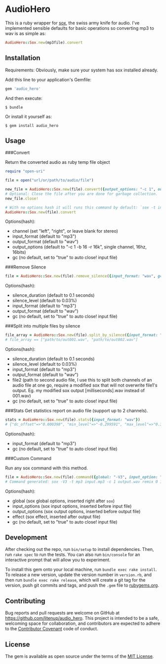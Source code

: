 # AudioHero

This is a ruby wrapper for [sox](http://sox.sourceforge.net/), the swiss army knife for audio.
I've implemented sensible defaults for basic operations so converting mp3 to wav is as simple as:
```ruby
AudioHero::Sox.new(mp3file).convert
```

## Installation

Requirements: Obviously, make sure your system has sox installed already.

Add this line to your application's Gemfile:

```ruby
gem 'audio_hero'
```

And then execute:

    $ bundle

Or install it yourself as:

    $ gem install audio_hero

## Usage

###Convert

Return the converted audio as ruby temp file object

```ruby
require "open-uri"

file = open("url/or/path/to/audio/file")

new_file = AudioHero::Sox.new(file).convert({output_options: "-c 1", output_format: "mp3", channel: "left"})
# Optional: Close the file after you are done for garbage collection.
new_file.close!

# With no options hash it will runs this command by default: `sox -t input.mp3 -c 1 -b 16 -r 16k out.wav`
AudioHero::Sox.new(file).convert
```
Options(hash):
  * channel (set "left", "right", or leave blank for stereo)
  * input_format (default to "mp3")
  * output_format (default to "wav")
  * output_options (default to "-c 1 -b 16 -r 16k", single channel, 16hz, 16bits)
  * gc (no default, set to "true" to auto close! input file)

###Remove Silence

```ruby
file = AudioHero::Sox.new(file).remove_silence({input_format: "wav", gc: "true"})
```
Options(hash):
  * silence_duration (default to 0.1 seconds)
  * silence_level (default to 0.03%)
  * input_format (default to "mp3")
  * output_format (default to "wav")
  * gc (no default, set to "true" to auto close! input file)

###Split into multiple files by silence

```ruby
file_array = AudioHero::Sox.new(file).split_by_silence({input_format: "wav", gc: "true"})
# file_array == ["path/to/out001.wav", "path/to/out002.wav"]
```
Options(hash):
  * silence_duration (default to 0.1 seconds)
  * silence_level (default to 0.03%)
  * input_format (default to "mp3")
  * output_format (default to "wav")
  * file2 (path to second audio file, I use this to split both channels of an audio file at one go, require a modified sox that will not overwrite file1's output. Eg. my modified sox output [milliseconds].wav instead of 001.wav)
  * gc (no default, set to "true" to auto close! input file)

###Stats
Get statistics report on audio file (support up to 2 channels).

```ruby
stats = AudioHero::Sox.new(file).stats({input_format: "wav"})
# {"dc_offset"=>"0.000398", "min_level"=>"-0.299591", "max_level"=>"0.303711", "pk_lev_db"=>"-10.35", "rms_lev_db"=>"-23.08", "rms_pk_db"=>"-16.19", "rms_tr_db"=>"-96.84", "crest_factor"=>"4.33", "flat_factor"=>"0.00", "pk_count"=>"2", "bit-depth"=>"15/16", "num_samples"=>"233k", "length_s"=>"14.544", "scale_max"=>"1.000000", "window_s"=>"0.050"}
```
Options(hash):
  * input_format (default to "mp3")
  * gc (no default, set to "true" to auto close! input file)

###Custom Command

Run any sox command with this method.
```ruby
file = AudioHero::Sox.new(file).command({global: "-V3", input_option: "-t mp3", output_option: "-c 1", effect: "remix 0 1", gc: "true"})
# Command generated: sox -V3 -t mp3 input.mp3 -c 1 output.wav remix 0 1
```
Options(hash):
  * global (sox global options, inserted right after `sox`)
  * input_options (sox input options, inserted before input file)
  * output_options (sox output options, inserted before output file)
  * effect (sox effect, inserted after output file)
  * gc (no default, set to "true" to auto close! input file)

## Development

After checking out the repo, run `bin/setup` to install dependencies. Then, run `rake spec` to run the tests. You can also run `bin/console` for an interactive prompt that will allow you to experiment.

To install this gem onto your local machine, run `bundle exec rake install`. To release a new version, update the version number in `version.rb`, and then run `bundle exec rake release`, which will create a git tag for the version, push git commits and tags, and push the `.gem` file to [rubygems.org](https://rubygems.org).

## Contributing

Bug reports and pull requests are welcome on GitHub at https://github.com/litenup/audio_hero. This project is intended to be a safe, welcoming space for collaboration, and contributors are expected to adhere to the [Contributor Covenant](contributor-covenant.org) code of conduct.


## License

The gem is available as open source under the terms of the [MIT License](http://opensource.org/licenses/MIT).

